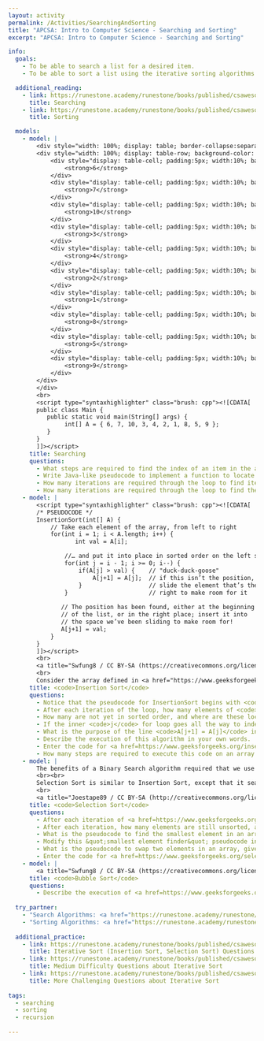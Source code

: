 ```yaml
---
layout: activity
permalink: /Activities/SearchingAndSorting
title: "APCSA: Intro to Computer Science - Searching and Sorting"
excerpt: "APCSA: Intro to Computer Science - Searching and Sorting"

info:
  goals: 
    - To be able to search a list for a desired item.
    - To be able to sort a list using the iterative sorting algorithms <code>Bubble Sort</code>, <code>Insertion Sort</code>, and <code>Selection Sort</code>

  additional_reading:
    - link: https://runestone.academy/runestone/books/published/csawesome/Unit7-ArrayList/topic-7-5-searching.html 
      title: Searching
    - link: https://runestone.academy/runestone/books/published/csawesome/Unit7-ArrayList/topic-7-6-sorting.html 
      title: Sorting

  models:
    - model: |
        <div style="width: 100%; display: table; border-collapse:separate; border-spacing:5px;">
        <div style="width: 100%; display: table-row; background-color: black; color: white;">
            <div style="display: table-cell; padding:5px; width:10%; background-color: black; color: white;">
                <strong>6</strong>
            </div>
            <div style="display: table-cell; padding:5px; width:10%; background-color: black; color: white;">
                <strong>7</strong>
            </div>
            <div style="display: table-cell; padding:5px; width:10%; background-color: black; color: white;">
                <strong>10</strong>
            </div>
            <div style="display: table-cell; padding:5px; width:10%; background-color: black; color: white;">
                <strong>3</strong>
            </div>            
            <div style="display: table-cell; padding:5px; width:10%; background-color: black; color: white;">
                <strong>4</strong>
            </div>
            <div style="display: table-cell; padding:5px; width:10%; background-color: black; color: white;">
                <strong>2</strong>
            </div>
            <div style="display: table-cell; padding:5px; width:10%; background-color: black; color: white;">
                <strong>1</strong>
            </div>
            <div style="display: table-cell; padding:5px; width:10%; background-color: black; color: white;">
                <strong>8</strong>
            </div>
            <div style="display: table-cell; padding:5px; width:10%; background-color: black; color: white;">
                <strong>5</strong>
            </div>
            <div style="display: table-cell; padding:5px; width:10%; background-color: black; color: white;">
                <strong>9</strong>
            </div>            
        </div>    
        </div>
        <br>
        <script type="syntaxhighlighter" class="brush: cpp"><![CDATA[        
        public class Main {
           public static void main(String[] args) {
                int[] A = { 6, 7, 10, 3, 4, 2, 1, 8, 5, 9 };
           }
        }
        ]]></script>        
      title: Searching
      questions:
        - What steps are required to find the index of an item in the array (say, the number <code>2</code>)?
        - Write Java-like pseudocode to implement a function to locate a value <code>k</code> in an array <code>A</code>.
        - How many iterations are required through the loop to find item <code>6</code>?  How about item <code>9</code>?
        - How many iterations are required through the loop to find the last item in a list of size <code>N</code>?
    - model: |
        <script type="syntaxhighlighter" class="brush: cpp"><![CDATA[        
        /* PSEUDOCODE */
        InsertionSort(int[] A) {
            // Take each element of the array, from left to right
            for(int i = 1; i < A.length; i++) {
                   int val = A[i];

                //… and put it into place in sorted order on the left side
                for(int j = i - 1; i >= 0; i--) {
                    if(A[j] > val) {    // "duck-duck-goose" 
                        A[j+1] = A[j];  // if this isn’t the position,
                    }                   // slide the element that’s there 
                }                       // right to make room for it
         
               // The position has been found, either at the beginning 
               // of the list, or in the right place; insert it into
               // the space we’ve been sliding to make room for!
               A[j+1] = val;
            }
        }        
        ]]></script>
        <br>
        <a title="Swfung8 / CC BY-SA (https://creativecommons.org/licenses/by-sa/3.0)" href="https://commons.wikimedia.org/wiki/File:Insertion-sort-example-300px.gif"><img width="256" alt="Insertion-sort-example-300px" src="https://upload.wikimedia.org/wikipedia/commons/0/0f/Insertion-sort-example-300px.gif"></a>
        <br>
        Consider the array defined in <a href="https://www.geeksforgeeks.org/insertion-sort/">this example</a>: [ 4, 3, 2, 10, 12, 1, 5, 6 ]
      title: <code>Insertion Sort</code>
      questions: 
        - Notice that the pseudocode for InsertionSort begins with <code>i = 1</code>, not <code>0</code>.  Why might this be?
        - After each iteration of the loop, how many elements of <code>A</code> are in sorted order?  Where are these elements located?
        - How many are not yet in sorted order, and where are these located?
        - If the inner <code>j</code> for loop goes all the way to index <code>0</code> without finding the key, what do we know about the value we’re inserting in this step?
        - What is the purpose of the line <code>A[j+1] = A[j]</code> inside the inner for loop?
        - Describe the execution of this algorithm in your own words.
        - Enter the code for <a href=https://www.geeksforgeeks.org/insertion-sort/>Insertion Sort</a> into the <a href=https://cscircles.cemc.uwaterloo.ca/java_visualize/#mode=edit>Java Visualizer</a> and execute it step-by-step.  
        - How many steps are required to execute this code on an array of size <code>10</code>?  In other words, how many times is the code inside the inner loop executed?  How does this count relate to the size of the array?       
    - model: |
        The benefits of a Binary Search algorithm required that we use a sorted list.  Given an unsorted array, we can sort it with an algorithm.
        <br><br>
        Selection Sort is similar to Insertion Sort, except that it searches the array for the smallest item, and inserts it on the left position.  It continues doing this, except that in step 2, it searches for the smallest item in the sub-array that starts at index <code>1</code> (instead of <code>0</code>, since that was the smallest element from the last step, and now we’re looking for the "second smallest element").  It continues to insert the "next smallest element" into the left position of the array, to the right of the ones it has inserted before.  So, the "second smallest" element goes in the "second position" from the left, and the "third smallest element" goes in the "third position from the left," and so on.  It "Selects" the smallest element that has yet to be sorted, and places it into the proper position.
        <br>
        <a title="Joestape89 / CC BY-SA (http://creativecommons.org/licenses/by-sa/3.0/)" href="https://commons.wikimedia.org/wiki/File:Selection-Sort-Animation.gif"><img width="64" alt="Selection-Sort-Animation" src="https://upload.wikimedia.org/wikipedia/commons/9/94/Selection-Sort-Animation.gif"></a>
      title: <code>Selection Sort</code>
      questions: 
        - After each iteration of <a href=https://www.geeksforgeeks.org/selection-sort/>Selection Sort</a>, how many elements are in sorted order, and where are they located?
        - After each iteration, how many elements are still unsorted, and where are they located?
        - What is the pseudocode to find the smallest element in an array?
        - Modify this &quot;smallest element finder&quot; pseudocode into a function that finds the smallest element in an array, but with a parameter to indicate what positions to start and stop searching (<i>i.e.</i>, the starting and stopping indices).
        - What is the pseudocode to swap two elements in an array, given their indices?
        - Enter the code for <a href=https://www.geeksforgeeks.org/selection-sort/>Selection Sort</a> into the <a href=https://cscircles.cemc.uwaterloo.ca/java_visualize/#mode=edit>Java Visualizer</a> and execute it step-by-step.
    - model: |
        <a title="Swfung8 / CC BY-SA (https://creativecommons.org/licenses/by-sa/3.0)" href="https://commons.wikimedia.org/wiki/File:Bubble-sort-example-300px.gif"><img width="256" alt="Bubble-sort-example-300px" src="https://upload.wikimedia.org/wikipedia/commons/c/c8/Bubble-sort-example-300px.gif"></a>
      title: <code>Bubble Sort</code>
      questions: 
        - Describe the execution of <a href=https://www.geeksforgeeks.org/bubble-sort/>Bubble Sort</a> in your own words.
   
  try_partner:
    - "Search Algorithms: <a href="https://runestone.academy/runestone/books/published/csawesome/Unit7-ArrayList/topic-7-5-searching.html">https://runestone.academy/runestone/books/published/csawesome/Unit7-ArrayList/topic-7-5-searching.html</a>"
    - "Sorting Algorithms: <a href="https://runestone.academy/runestone/books/published/csawesome/Unit7-ArrayList/topic-7-6-sorting.html">https://runestone.academy/runestone/books/published/csawesome/Unit7-ArrayList/topic-7-6-sorting.html</a>"
      
  additional_practice:
    - link: https://runestone.academy/runestone/books/published/csawesome/Unit7-ArrayList/ssEasyMC.html
      title: Iterative Sort (Insertion Sort, Selection Sort) Questions
    - link: https://runestone.academy/runestone/books/published/csawesome/Unit7-ArrayList/ssHardMC.html
      title: Medium Difficulty Questions about Iterative Sort
    - link: https://runestone.academy/runestone/books/published/csawesome/Unit7-ArrayList/ssMedMC.html
      title: More Challenging Questions about Iterative Sort
      
tags:
  - searching
  - sorting
  - recursion
  
---
```


